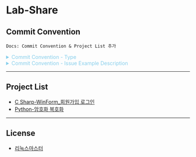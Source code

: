 # Lab-Share
## Commit Convention
`Docs: Commit Convention & Project List 추가`

<details><summary style="color:skyblue">Commit Convention - Type</summary>
<p>
  
> #### Type은 제목의 맨 앞에 위치하며, 가장 앞 글자는 대문자로 작성 (50자 미만 작성 권장)
> #### 커밋에 대한 내용은 보충 설명이 필요할 경우 작성
  
- feat : 새로운 기능 추가
- add : 추가
- fix : (문제가 되는) 버그 수정
- update : (문제가 되지 않는) 내용 수정
- docs : 문서 수정
- style : 코드 포맷팅, 세미콜론 누락, 코드 변경이 없는 경우
- refactor : 코드 리펙토링
- test : 테스트 코드, 리펙토링 테스트 코드 추가
- chore : 빌드 업무 수정, 패키지 매니저 수정
- rename : 파일 및 폴더명 수정, 이동 시
- remove : 파일 및 폴더 삭제 작업
- comment : 필요한 주석 추가 및 변경

</p>
</details>

<details><summary style="color:skyblue">Commit Convention - Issue Example Description</summary>
<p>

- Resolves: #111
- See also: #222, #333

</p>
</details>

- - -

## Project List
- [C Sharp-WinForm_회원가입 로그인](https://github.com/kgyujin/Lab-Share/tree/main/C%20Sharp-WinForm_%ED%9A%8C%EC%9B%90%EA%B0%80%EC%9E%85%20%EB%A1%9C%EA%B7%B8%EC%9D%B8)
- [Python-암호화 복호화](https://github.com/kgyujin/Lab-Share/tree/main/Python-%EC%95%94%ED%98%B8%ED%99%94%20%EB%B3%B5%ED%98%B8%ED%99%94)

- - -

## License
- [리눅스마스터](https://github.com/kgyujin/Lab-Share/tree/main/License/%EB%A6%AC%EB%88%85%EC%8A%A4%EB%A7%88%EC%8A%A4%ED%84%B0)
